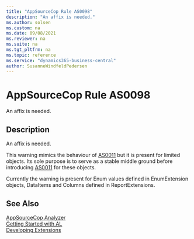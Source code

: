 ```yaml
---
title: "AppSourceCop Rule AS0098"
description: "An affix is needed."
ms.author: solsen
ms.custom: na
ms.date: 09/08/2021
ms.reviewer: na
ms.suite: na
ms.tgt_pltfrm: na
ms.topic: reference
ms.service: "dynamics365-business-central"
author: SusanneWindfeldPedersen
---
```

[//]: # (START>DO_NOT_EDIT)
[//]: # (IMPORTANT:Do not edit any of the content between here and the END>DO_NOT_EDIT.)
[//]: # (Any modifications should be made in the .xml files in the ModernDev repo.)
# AppSourceCop Rule AS0098
An affix is needed.

## Description
An affix is needed.

This warning mimics the behaviour of [AS0011](appsourcecop-as0011.md) but it is present for limited objects. Its sole purpose is to serve as a stable middle ground before introducing [AS0011](appsourcecop-as0011.md) for these objects.

Currently the warning is present for Enum values defined in EnumExtension objects, DataItems and Columns defined in ReportExtensions.

[//]: # (IMPORTANT: END>DO_NOT_EDIT)
## See Also  
[AppSourceCop Analyzer](appsourcecop.md)  
[Getting Started with AL](../devenv-get-started.md)  
[Developing Extensions](../devenv-dev-overview.md)  
